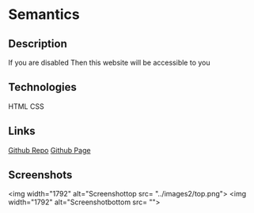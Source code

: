 # Semantics
## Description 
If you are disabled 
Then this website will be accessible to you

## Technologies 
HTML 
CSS 

## Links 
[Github Repo](https://github.com/RhettRoseman/green-tree)
[Github Page]()

## Screenshots 

<img width="1792" alt="Screenshottop src= "../images2/top.png">
<img width="1792" alt="Screenshotbottom src= ""> 
